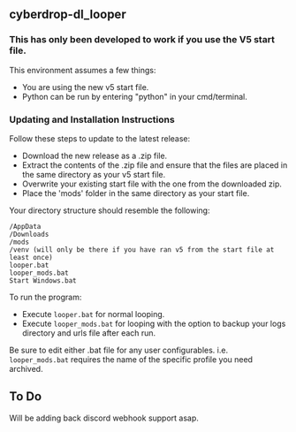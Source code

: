 ## cyberdrop-dl_looper

### This has only been developed to work if you use the V5 start file.

This environment assumes a few things:
- You are using the new v5 start file.
- Python can be run by entering "python" in your cmd/terminal.

### Updating and Installation Instructions

Follow these steps to update to the latest release:

* Download the new release as a .zip file.
* Extract the contents of the .zip file and ensure that the files are placed in the same directory as your v5 start file.
* Overwrite your existing start file with the one from the downloaded zip.
* Place the 'mods' folder in the same directory as your start file.

Your directory structure should resemble the following:

```
/AppData
/Downloads
/mods
/venv (will only be there if you have ran v5 from the start file at least once)
looper.bat
looper_mods.bat
Start Windows.bat
```

To run the program:

- Execute `looper.bat` for normal looping.
- Execute `looper_mods.bat` for looping with the option to backup your logs directory and urls file after each run.

Be sure to edit either .bat file for any user configurables. i.e. `looper_mods.bat` requires the name of the specific profile you need archived.

## To Do
Will be adding back discord webhook support asap.
